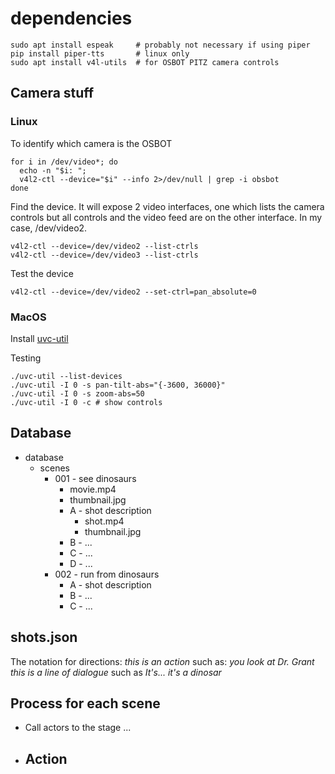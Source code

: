 # dependencies

```
sudo apt install espeak     # probably not necessary if using piper
pip install piper-tts       # linux only
sudo apt install v4l-utils  # for OSBOT PITZ camera controls
```

## Camera stuff

### Linux

To identify which camera is the OSBOT

```
for i in /dev/video*; do
  echo -n "$i: ";
  v4l2-ctl --device="$i" --info 2>/dev/null | grep -i obsbot
done
```

Find the device. It will expose 2 video interfaces, one which lists the camera controls but all controls and the video feed are on the other interface. In my case, /dev/video2.

```
v4l2-ctl --device=/dev/video2 --list-ctrls
v4l2-ctl --device=/dev/video3 --list-ctrls
```

Test the device

```
v4l2-ctl --device=/dev/video2 --set-ctrl=pan_absolute=0
```

### MacOS
Install [uvc-util](https://github.com/jtfrey/uvc-util)

Testing
```
./uvc-util --list-devices
./uvc-util -I 0 -s pan-tilt-abs="{-3600, 36000}"
./uvc-util -I 0 -s zoom-abs=50
./uvc-util -I 0 -c # show controls
```

## Database

- database
  - scenes
    - 001 - see dinosaurs
      - movie.mp4
      - thumbnail.jpg
      - A - shot description
        - shot.mp4
        - thumbnail.jpg
      - B - ...
      - C - ...
      - D - ...
    - 002 - run from dinosaurs
      - A - shot description
      - B - ...
      - C - ...

## shots.json

The notation for directions:
_this is an action_ such as: _you look at Dr. Grant_
_this is a line of dialogue_ such as _It's... it's a dinosar_

## Process for each scene

- Call actors to the stage
  ...
- ## Action
